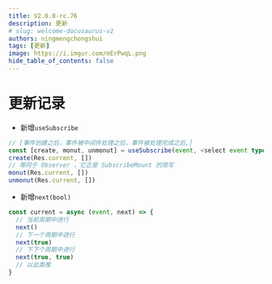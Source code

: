 ```yaml
---
title: V2.0.0-rc.76
description: 更新
# slug: welcome-docusaurus-v2
authors: ningmengchongshui
tags: [更新]
image: https://i.imgur.com/mErPwqL.png
hide_table_of_contents: false
---
```


# 更新记录

- 新增`useSubscribe`

```ts
// [事件创建之后，事件被中间件处理之后，事件被处理完成之后,]
const [create, monut, unmonut] = useSubscribe(event, <select event type>)
create(Res.current, [])
// 等同于 Observer ，它正是 SubscribeMount 的简写
monut(Res.current, [])
unmonut(Res.current, [])
```

- 新增`next(bool)`

```ts
const current = async (event, next) => {
  // 当前周期中进行
  next()
  // 下一个周期中进行
  next(true)
  // 下下个周期中进行
  next(true, true)
  // 以此类推
}
```

